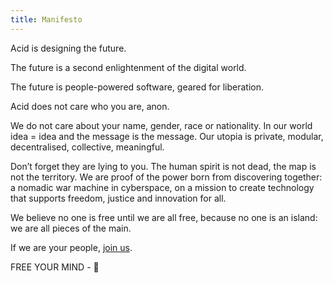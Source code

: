 ```yaml
---
title: Manifesto
---
```

Acid is designing the future.

The future is a second enlightenment of the digital world.

The future is people-powered software, geared for liberation.

Acid does not care who you are, anon.

We do not care about your name, gender, race or nationality. In our world idea = idea and the message is the message. Our utopia is private, modular, decentralised, collective, meaningful.

Don’t forget they are lying to you. The human spirit is not dead, the map is not the territory. We are proof of the power born from discovering together: a nomadic war machine in cyberspace, on a mission to create technology that supports freedom, justice and innovation for all.

We believe no one is free until we are all free, because no one is an island: we are all pieces of the main.

If we are your people, [join us](/join-us).

FREE YOUR MIND - 🙂
